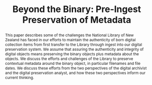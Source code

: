 ---
abstract: This paper describes some of the challenges the National Library of New
  Zealand has faced in our efforts to maintain the authenticity of born digital collection
  items from first transfer to the Library through ingest into our digital preservation
  system. We assume that assuring the authenticity and integrity of digital objects
  means preserving the binary objects plus metadata about the objects. We discuss
  the efforts and challenges of the Library to preserve contextual metadata around
  the binary object, in particular filenames and file dates. We discuss these efforts
  from the two perspectives of the digital archivist and the digital preservation
  analyst, and how these two perspectives inform our current thinking.
creators:
- Moran, Jessica
- Gattuso, Jay
date: null
document_url: https://services.phaidra.univie.ac.at/api/object/o:429555/download
grand_parent: iPRES
institutions: []
keywords:
- digital archivists
- born digital preservation
- technical appraisal
- ingest
landing_page_url: https://phaidra.univie.ac.at/o:429555
language: eng
layout: publication
license: CC BY 4.0 International
notes_url: null
parent: iPRES 2015
publication_type: paper
size: 560666
slides_url: null
source_name: iPRES
title: 'Beyond the Binary: Pre-Ingest Preservation of Metadata'
year: 2015
---